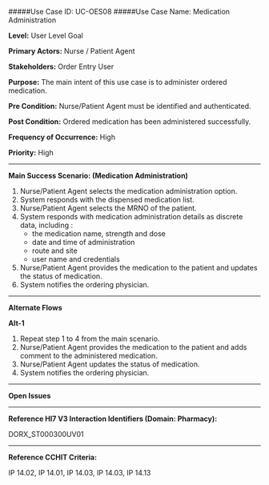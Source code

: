 #####Use Case ID: UC-OES08
#####Use Case Name: Medication Administration

**Level:**                     User Level Goal

**Primary Actors:**            Nurse / Patient Agent

**Stakeholders:**              Order Entry User

**Purpose:**                   The main intent of this use case is to administer ordered medication.

**Pre Condition:**             Nurse/Patient Agent must be identified and authenticated. 

**Post Condition:**            Ordered medication has been administered successfully.

**Frequency of Occurrence:**   High

**Priority:**                  High
__________________________________________________________
**Main Success Scenario: (Medication Administration)**

1.	Nurse/Patient Agent selects the medication administration option.
2.	System responds with the dispensed medication list.
3.	Nurse/Patient Agent selects the MRNO of the patient.
4.	System responds with medication administration details as discrete data, including : 
    * the medication name, strength and dose
    * date and time of administration
    * route and site
    * user name and credentials 
5.  Nurse/Patient Agent provides the medication to the patient and updates the status of medication.
6. 	System notifies the ordering physician.

__________________________________________________________
**Alternate Flows** 

**Alt-1**

1.	Repeat step 1 to 4 from the main scenario.
2.	Nurse/Patient Agent provides the medication to the patient and adds comment to the administered medication.
3.	 Nurse/Patient Agent updates the status of medication.
4.	System notifies the ordering physician.

_______________________________________________________________
**Open Issues**


_______________________________________________________________
**Reference Hl7 V3 Interaction Identifiers (Domain: Pharmacy):**

DORX_ST000300UV01
_______________________________________________________________
**Reference CCHIT Criteria:**

IP 14.02, IP 14.01, IP 14.03, IP 14.03, IP 14.13
